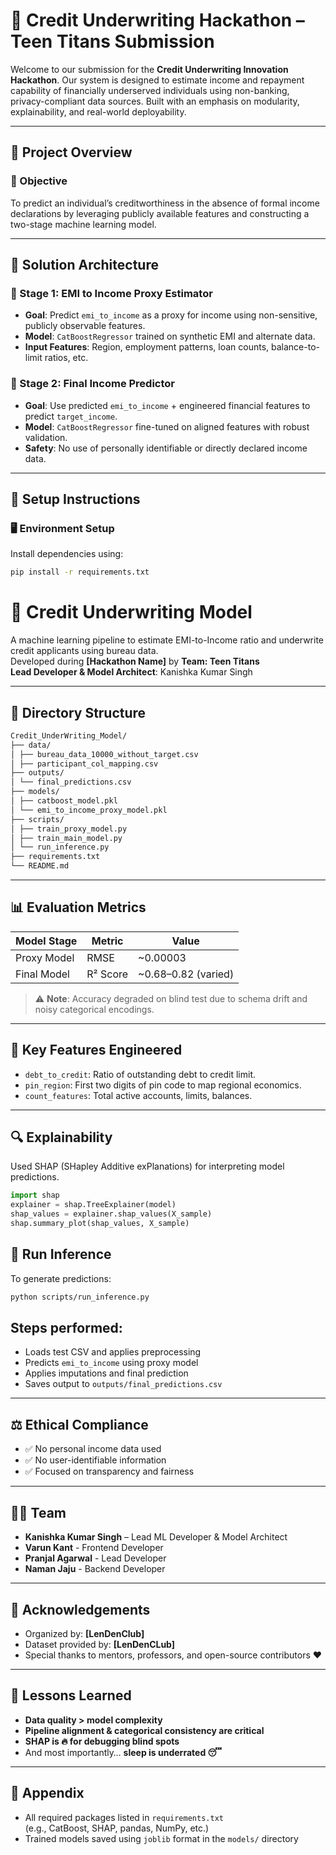 # 💸 Credit Underwriting Hackathon – Teen Titans Submission

Welcome to our submission for the **Credit Underwriting Innovation Hackathon**. Our system is designed to estimate income and repayment capability of financially underserved individuals using non-banking, privacy-compliant data sources. Built with an emphasis on modularity, explainability, and real-world deployability.

---

## 🚀 Project Overview

### 🎯 Objective

To predict an individual’s creditworthiness in the absence of formal income declarations by leveraging publicly available features and constructing a two-stage machine learning model.

---

## 🧠 Solution Architecture

### 🔹 Stage 1: EMI to Income Proxy Estimator
- **Goal**: Predict `emi_to_income` as a proxy for income using non-sensitive, publicly observable features.
- **Model**: `CatBoostRegressor` trained on synthetic EMI and alternate data.
- **Input Features**: Region, employment patterns, loan counts, balance-to-limit ratios, etc.

### 🔹 Stage 2: Final Income Predictor
- **Goal**: Use predicted `emi_to_income` + engineered financial features to predict `target_income`.
- **Model**: `CatBoostRegressor` fine-tuned on aligned features with robust validation.
- **Safety**: No use of personally identifiable or directly declared income data.

---

## 🔧 Setup Instructions

### 🖥️ Environment Setup

Install dependencies using:

```bash
pip install -r requirements.txt
```
# 🏦 Credit Underwriting Model

A machine learning pipeline to estimate EMI-to-Income ratio and underwrite credit applicants using bureau data.  
Developed during **[Hackathon Name]** by **Team: Teen Titans**  
**Lead Developer & Model Architect**: Kanishka Kumar Singh

---

## 📁 Directory Structure
```bash
Credit_UnderWriting_Model/
├── data/
│ ├── bureau_data_10000_without_target.csv
│ ├── participant_col_mapping.csv
├── outputs/
│ └── final_predictions.csv
├── models/
│ ├── catboost_model.pkl
│ └── emi_to_income_proxy_model.pkl
├── scripts/
│ ├── train_proxy_model.py
│ ├── train_main_model.py
│ └── run_inference.py
├── requirements.txt
└── README.md

```
---

## 📊 Evaluation Metrics

| Model Stage   | Metric   | Value               |
|---------------|----------|---------------------|
| Proxy Model   | RMSE     | ~0.00003            |
| Final Model   | R² Score | ~0.68–0.82 (varied) |

> ⚠️ **Note**: Accuracy degraded on blind test due to schema drift and noisy categorical encodings.

---

## 🧩 Key Features Engineered

- `debt_to_credit`: Ratio of outstanding debt to credit limit.
- `pin_region`: First two digits of pin code to map regional economics.
- `count_features`: Total active accounts, limits, balances.

---

## 🔍 Explainability

Used SHAP (SHapley Additive exPlanations) for interpreting model predictions.

```python
import shap
explainer = shap.TreeExplainer(model)
shap_values = explainer.shap_values(X_sample)
shap.summary_plot(shap_values, X_sample)
```
## 🧪 Run Inference

To generate predictions:

```bash
python scripts/run_inference.py
```
## **Steps performed:**

- Loads test CSV and applies preprocessing  
- Predicts `emi_to_income` using proxy model  
- Applies imputations and final prediction  
- Saves output to `outputs/final_predictions.csv`

---

## ⚖️ Ethical Compliance

- ✅ No personal income data used  
- ✅ No user-identifiable information  
- ✅ Focused on transparency and fairness

---

## 👨‍💻 Team

- **Kanishka Kumar Singh** – Lead ML Developer & Model Architect  
- **Varun Kant** - Frontend Developer
- **Pranjal Agarwal** - Lead Developer
- **Naman Jaju** - Backend Developer

---

## 🙏 Acknowledgements

- Organized by: **[LenDenClub]**  
- Dataset provided by: **[LenDenCLub]**  
- Special thanks to mentors, professors, and open-source contributors ❤️

---

## 📌 Lessons Learned

- **Data quality > model complexity**  
- **Pipeline alignment & categorical consistency are critical**  
- **SHAP is 🔥 for debugging blind spots**  
- And most importantly… **sleep is underrated 😴**

---

## 📎 Appendix

- All required packages listed in `requirements.txt`  
  (e.g., CatBoost, SHAP, pandas, NumPy, etc.)
- Trained models saved using `joblib` format in the `models/` directory
